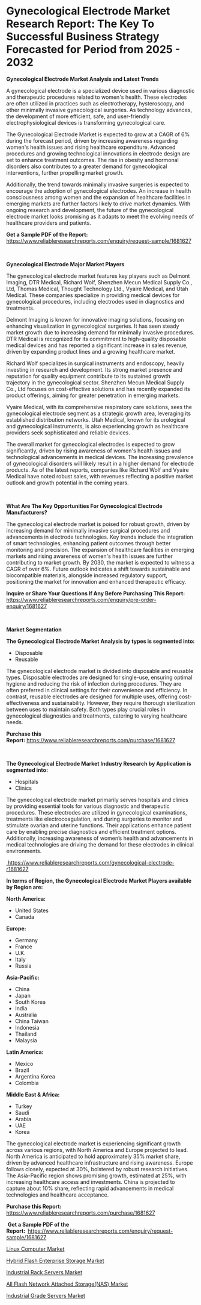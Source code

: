 <p><h1>Gynecological Electrode Market Research Report: The Key To Successful Business Strategy Forecasted for Period from 2025 - 2032</h1></p><p><strong>Gynecological Electrode Market Analysis and Latest Trends</strong></p>
<p><p>A gynecological electrode is a specialized device used in various diagnostic and therapeutic procedures related to women's health. These electrodes are often utilized in practices such as electrotherapy, hysteroscopy, and other minimally invasive gynecological surgeries. As technology advances, the development of more efficient, safe, and user-friendly electrophysiological devices is transforming gynecological care.</p><p>The Gynecological Electrode Market is expected to grow at a CAGR of 6% during the forecast period, driven by increasing awareness regarding women's health issues and rising healthcare expenditure. Advanced procedures and growing technological innovations in electrode design are set to enhance treatment outcomes. The rise in obesity and hormonal disorders also contributes to a greater demand for gynecological interventions, further propelling market growth. </p><p>Additionally, the trend towards minimally invasive surgeries is expected to encourage the adoption of gynecological electrodes. An increase in health consciousness among women and the expansion of healthcare facilities in emerging markets are further factors likely to drive market dynamics. With ongoing research and development, the future of the gynecological electrode market looks promising as it adapts to meet the evolving needs of healthcare providers and patients.</p></p>
<p><strong>Get a Sample PDF of the Report:&nbsp;</strong> <a href="https://www.reliableresearchreports.com/enquiry/request-sample/1681627?utm_campaign=7&utm_medium=2&utm_source=Github&utm_content=ia&utm_term=24032025&utm_id=gynecological-electrode">https://www.reliableresearchreports.com/enquiry/request-sample/1681627</a></p>
<p>&nbsp;</p>
<p><strong>Gynecological Electrode Major Market Players</strong></p>
<p><p>The gynecological electrode market features key players such as Delmont Imaging, DTR Medical, Richard Wolf, Shenzhen Mecun Medical Supply Co., Ltd, Thomas Medical, Thought Technology Ltd., Vyaire Medical, and Utah Medical. These companies specialize in providing medical devices for gynecological procedures, including electrodes used in diagnostics and treatments.</p><p>Delmont Imaging is known for innovative imaging solutions, focusing on enhancing visualization in gynecological surgeries. It has seen steady market growth due to increasing demand for minimally invasive procedures. DTR Medical is recognized for its commitment to high-quality disposable medical devices and has reported a significant increase in sales revenue, driven by expanding product lines and a growing healthcare market.</p><p>Richard Wolf specializes in surgical instruments and endoscopy, heavily investing in research and development. Its strong market presence and reputation for quality equipment contribute to its sustained growth trajectory in the gynecological sector. Shenzhen Mecun Medical Supply Co., Ltd focuses on cost-effective solutions and has recently expanded its product offerings, aiming for greater penetration in emerging markets.</p><p>Vyaire Medical, with its comprehensive respiratory care solutions, sees the gynecological electrode segment as a strategic growth area, leveraging its established distribution networks. Utah Medical, known for its urological and gynecological instruments, is also experiencing growth as healthcare providers seek sophisticated and reliable devices.</p><p>The overall market for gynecological electrodes is expected to grow significantly, driven by rising awareness of women's health issues and technological advancements in medical devices. The increasing prevalence of gynecological disorders will likely result in a higher demand for electrode products. As of the latest reports, companies like Richard Wolf and Vyaire Medical have noted robust sales, with revenues reflecting a positive market outlook and growth potential in the coming years.</p></p>
<p>&nbsp;</p>
<p><strong>What Are The Key Opportunities For Gynecological Electrode Manufacturers?</strong></p>
<p><p>The gynecological electrode market is poised for robust growth, driven by increasing demand for minimally invasive surgical procedures and advancements in electrode technologies. Key trends include the integration of smart technologies, enhancing patient outcomes through better monitoring and precision. The expansion of healthcare facilities in emerging markets and rising awareness of women's health issues are further contributing to market growth. By 2030, the market is expected to witness a CAGR of over 6%. Future outlook indicates a shift towards sustainable and biocompatible materials, alongside increased regulatory support, positioning the market for innovation and enhanced therapeutic efficacy.</p></p>
<p><strong>Inquire or Share Your Questions If Any Before Purchasing This Report:</strong> <a href="https://www.reliableresearchreports.com/enquiry/pre-order-enquiry/1681627?utm_campaign=7&utm_medium=2&utm_source=Github&utm_content=ia&utm_term=24032025&utm_id=gynecological-electrode">https://www.reliableresearchreports.com/enquiry/pre-order-enquiry/1681627</a></p>
<p>&nbsp;</p>
<p><strong>Market Segmentation</strong></p>
<p><strong>The Gynecological Electrode Market Analysis by types is segmented into:</strong></p>
<p><ul><li>Disposable</li><li>Reusable</li></ul></p>
<p><p>The gynecological electrode market is divided into disposable and reusable types. Disposable electrodes are designed for single-use, ensuring optimal hygiene and reducing the risk of infection during procedures. They are often preferred in clinical settings for their convenience and efficiency. In contrast, reusable electrodes are designed for multiple uses, offering cost-effectiveness and sustainability. However, they require thorough sterilization between uses to maintain safety. Both types play crucial roles in gynecological diagnostics and treatments, catering to varying healthcare needs.</p></p>
<p><strong>Purchase this Report:&nbsp;</strong><a href="https://www.reliableresearchreports.com/purchase/1681627?utm_campaign=7&utm_medium=2&utm_source=Github&utm_content=ia&utm_term=24032025&utm_id=gynecological-electrode">https://www.reliableresearchreports.com/purchase/1681627</a></p>
<p>&nbsp;</p>
<p><strong>The Gynecological Electrode Market Industry Research by Application is segmented into:</strong></p>
<p><ul><li>Hospitals</li><li>Clinics</li></ul></p>
<p><p>The gynecological electrode market primarily serves hospitals and clinics by providing essential tools for various diagnostic and therapeutic procedures. These electrodes are utilized in gynecological examinations, treatments like electrocoagulation, and during surgeries to monitor and stimulate ovarian and uterine functions. Their applications enhance patient care by enabling precise diagnostics and efficient treatment options. Additionally, increasing awareness of women’s health and advancements in medical technologies are driving the demand for these electrodes in clinical environments.</p></p>
<p><a href="https://www.reliableresearchreports.com/gynecological-electrode-r1681627?utm_campaign=7&utm_medium=2&utm_source=Github&utm_content=ia&utm_term=24032025&utm_id=gynecological-electrode">&nbsp;https://www.reliableresearchreports.com/gynecological-electrode-r1681627</a></p>
<p><strong>In terms of Region, the Gynecological Electrode Market Players available by Region are:</strong></p>
<p>
    <p> <strong> North America: </strong>
        <ul>
            <li>United States</li>
            <li>Canada</li>
        </ul>
        </p> 
    <p> <strong> Europe: </strong>
        <ul>
            <li>Germany</li>
            <li>France</li>
            <li>U.K.</li>
            <li>Italy</li>
            <li>Russia</li>
        </ul>
        </p> 
    <p> <strong> Asia-Pacific: </strong>
        <ul>
            <li>China</li>
            <li>Japan</li>
            <li>South Korea</li>
            <li>India</li>
            <li>Australia</li>
            <li>China Taiwan</li>
            <li>Indonesia</li>
            <li>Thailand</li>
            <li>Malaysia</li>
        </ul>
        </p> 
    <p> <strong> Latin America: </strong>
        <ul>
            <li>Mexico</li>
            <li>Brazil</li>
            <li>Argentina Korea</li>
            <li>Colombia</li>
        </ul>
        </p> 
    <p> <strong> Middle East & Africa: </strong>
        <ul>
            <li>Turkey</li>
            <li>Saudi</li>
            <li>Arabia</li>
            <li>UAE</li>
            <li>Korea</li>
        </ul>
    </p>
    </p>
<p><p>The gynecological electrode market is experiencing significant growth across various regions, with North America and Europe projected to lead. North America is anticipated to hold approximately 35% market share, driven by advanced healthcare infrastructure and rising awareness. Europe follows closely, expected at 30%, bolstered by robust research initiatives. The Asia-Pacific region shows promising growth, estimated at 25%, with increasing healthcare access and investments. China is projected to capture about 10% share, reflecting rapid advancements in medical technologies and healthcare acceptance.</p></p>
<p><strong>Purchase this Report: </strong><a href="https://www.reliableresearchreports.com/purchase/1681627?utm_campaign=7&utm_medium=2&utm_source=Github&utm_content=ia&utm_term=24032025&utm_id=gynecological-electrode">https://www.reliableresearchreports.com/purchase/1681627</a></p>
<p>&nbsp;<strong>Get a Sample PDF of the Report:&nbsp;&nbsp;</strong><a href="https://www.reliableresearchreports.com/enquiry/request-sample/1681627?utm_campaign=7&utm_medium=2&utm_source=Github&utm_content=ia&utm_term=24032025&utm_id=gynecological-electrode">https://www.reliableresearchreports.com/enquiry/request-sample/1681627</a></p>
<p><strong></strong></p>
<p><p><a href="https://github.com/gasiorgary79/Market-Research-Report-List-1/blob/main/linux-computer-market.md?utm_campaign=7&utm_medium=2&utm_source=Github&utm_content=ia&utm_term=24032025&utm_id=gynecological-electrode">Linux Computer Market</a></p><p><a href="https://github.com/bufkamaiahi7/Market-Research-Report-List-1/blob/main/hybrid-flash-enterprise-storage-market.md?utm_campaign=7&utm_medium=2&utm_source=Github&utm_content=ia&utm_term=24032025&utm_id=gynecological-electrode">Hybrid Flash Enterprise Storage Market</a></p><p><a href="https://github.com/supashcriana/Market-Research-Report-List-1/blob/main/industrial-rack-servers-market.md?utm_campaign=7&utm_medium=2&utm_source=Github&utm_content=ia&utm_term=24032025&utm_id=gynecological-electrode">Industrial Rack Servers Market</a></p><p><a href="https://github.com/vigatoimrene04/Market-Research-Report-List-1/blob/main/all-flash-network-attached-storagenas-market.md?utm_campaign=7&utm_medium=2&utm_source=Github&utm_content=ia&utm_term=24032025&utm_id=gynecological-electrode">All Flash Network Attached Storage(NAS) Market</a></p><p><a href="https://github.com/joubehobock75/Market-Research-Report-List-1/blob/main/industrial-grade-servers-market.md?utm_campaign=7&utm_medium=2&utm_source=Github&utm_content=ia&utm_term=24032025&utm_id=gynecological-electrode">Industrial Grade Servers Market</a></p></p>